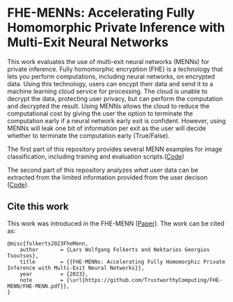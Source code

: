 # FHE-MENNs: Accelerating Fully Homomorphic Private Inference with Multi-Exit Neural Networks

This work evaluates the use of multi-exit neural networks (MENNs) for private inference. Fully homomorphic encryption (FHE) is a technology that lets you perform computations, including neural networks, on encrypted data. Using this technology, users can encypt their data and send it to a machine learning cloud service for processing. The cloud is unable to decrypt the data, protecting user privacy, but can perform the computation and decrypted the result. Using MENNs allows the cloud to reduce the computational cost by giving the user the option to terminate the computation early if a neural network early exit is confident. However, using MENNs will leak one bit of information per exit as the user will decide whether to terminate the computation early (True/False). 


The first part of this repository provides several MENN examples for image classification, including training and evaluation scripts.([Code](https://github.com/TrustworthyComputing/FHE-MENN/MENNs))

The second part of this repository analyzes *what* user data can be extracted from the limited information provided from the user decison ([Code](https://github.com/TrustworthyComputing/FHE-MENN/tree/main/TorMENNt)).

## Cite this work
This work was introduced in the FHE-MENN ([Paper](https://github.com/TrustworthyComputing/FHE-MENN/blob/main/FHEMENNs.pdf)). The work can be cited as:
```
@misc{folkerts2023FheMenn,
    author       = {Lars Wolfgang Folkerts and Nektarios Georgios Tsoutsos},
    title        = {{FHE-MENNs: Accelerating Fully Homomorphic Private Inference with Multi-Exit Neural Networks}},
    year         = {2023},
    note         = {\url{https://github.com/TrustworthyComputing/FHE-MENN/FHE-MENN.pdf}},
}
```

